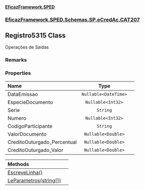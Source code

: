 #### [EficazFramework.SPED](EficazFrameworkSPED.md 'EficazFramework SPED')
### [EficazFramework.SPED.Schemas.SP.eCredAc.CAT207](EficazFramework.SPED.Schemas.SP.eCredAc.CAT207.md 'EficazFramework.SPED.Schemas.SP.eCredAc.CAT207')

## Registro5315 Class

Operações de Saídas

### Remarks
### Properties

| Name | Type | |
| :--- | :---: | :--- |
| DataEmissao | `Nullable<DateTime>` |  |
| EspecieDocumento | `Nullable<Int32>` |  |
| Serie | `String` |  |
| Numero | `Nullable<Int32>` |  |
| CodigoParticipante | `String` |  |
| ValorDocumento | `Nullable<Double>` |  |
| CreditoOuturgado_Percentual | `Nullable<Double>` |  |
| CreditoOuturgado_Valor | `Nullable<Double>` |  |

| Methods | |
| :--- | :--- |
| [EscreveLinha()](EficazFramework.SPED.Schemas.SP.eCredAc.CAT207/Registro5315/EscreveLinha().md 'EficazFramework.SPED.Schemas.SP.eCredAc.CAT207.Registro5315.EscreveLinha()') | |
| [LeParametros(string[])](EficazFramework.SPED.Schemas.SP.eCredAc.CAT207/Registro5315/LeParametros(string[]).md 'EficazFramework.SPED.Schemas.SP.eCredAc.CAT207.Registro5315.LeParametros(string[])') | |
